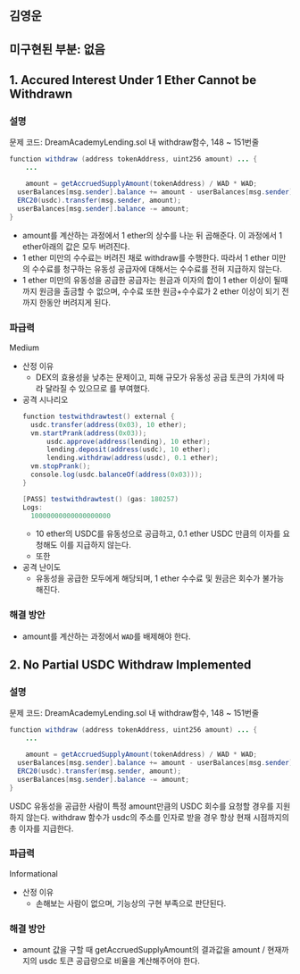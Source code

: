 ## 김영운

## 미구현된 부분: 없음

## 1. Accured Interest Under 1 Ether Cannot be Withdrawn

### 설명

문제 코드: DreamAcademyLending.sol 내 withdraw함수, 148 ~ 151번줄

```java
function withdraw (address tokenAddress, uint256 amount) ... {
	...

	amount = getAccruedSupplyAmount(tokenAddress) / WAD * WAD;
  userBalances[msg.sender].balance += amount - userBalances[msg.sender].balance;
  ERC20(usdc).transfer(msg.sender, amount);
  userBalances[msg.sender].balance -= amount;
}
```

-   amount를 계산하는 과정에서 1 ether의 상수를 나눈 뒤 곱해준다. 이 과정에서 1 ether아래의 값은 모두 버려진다.
-   1 ether 미만의 수수료는 버려진 채로 withdraw를 수행한다. 따라서 1 ether 미만의 수수료를 청구하는 유동성 공급자에 대해서는 수수료를 전혀 지급하지 않는다.
-   1 ether 미만의 유동성을 공급한 공급자는 원금과 이자의 합이 1 ether 이상이 될때까지 원금을 출금할 수 없으며, 수수료 또한 원금+수수료가 2 ether 이상이 되기 전까지 한동안 버려지게 된다.

### 파급력

Medium

-   산정 이유
    -   DEX의 효용성을 낮추는 문제이고, 피해 규모가 유동성 공급 토큰의 가치에 따라 달라질 수 있으므로 를 부여했다.
-   공격 시나리오
    ```java
    function testwithdrawtest() external {
      usdc.transfer(address(0x03), 10 ether);
      vm.startPrank(address(0x03));
          usdc.approve(address(lending), 10 ether);
          lending.deposit(address(usdc), 10 ether);
          lending.withdraw(address(usdc), 0.1 ether);
      vm.stopPrank();
      console.log(usdc.balanceOf(address(0x03)));
    }
    ```
    ```java
    [PASS] testwithdrawtest() (gas: 180257)
    Logs:
      10000000000000000000
    ```
    -   10 ether의 USDC를 유동성으로 공급하고, 0.1 ether USDC 만큼의 이자를 요청해도 이를 지급하지 않는다.
    -   또한
-   공격 난이도
    -   유동성을 공급한 모두에게 해당되며, 1 ether 수수료 및 원금은 회수가 불가능해진다.

### 해결 방안

-   amount를 계산하는 과정에서 `WAD`를 배제해야 한다.

## 2. No Partial USDC Withdraw Implemented

### 설명

문제 코드: DreamAcademyLending.sol 내 withdraw함수, 148 ~ 151번줄

```java
function withdraw (address tokenAddress, uint256 amount) ... {
	...

	amount = getAccruedSupplyAmount(tokenAddress) / WAD * WAD;
  userBalances[msg.sender].balance += amount - userBalances[msg.sender].balance;
  ERC20(usdc).transfer(msg.sender, amount);
  userBalances[msg.sender].balance -= amount;
}
```

USDC 유동성을 공급한 사람이 특정 amount만큼의 USDC 회수를 요청할 경우를 지원하지 않는다. withdraw 함수가 usdc의 주소를 인자로 받을 경우 항상 현재 시점까지의 총 이자를 지급한다.

### 파급력

Informational

-   산정 이유
    -   손해보는 사람이 없으며, 기능상의 구현 부족으로 판단된다.

### 해결 방안

-   amount 값을 구할 때 getAccruedSupplyAmount의 결과값을 amount / 현재까지의 usdc 토큰 공급량으로 비율을 계산해주어야 한다.
